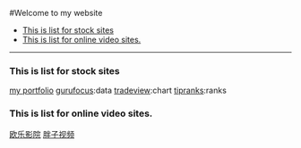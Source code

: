 #Welcome to my website

- [This is list for stock sites](#this-is-list-for-stock-sites)
- [This is list for online video sites.](#this-is-list-for-online-video-sites)

---
### This is list for stock sites
[my portfolio](https://docs.google.com/spreadsheets/d/1J0dxR7FnDglbfUY21c2Add2Xr9aMqchRZ_TiszZwQ_Q/edit#gid=1896952054) 
[gurufocus](https://www.gurufocus.cn/):data   [tradeview](https://www.tradingview.com/ideas/tradeview/):chart  [tipranks](https://www.tipranks.com/):ranks


### This is list for online video sites.
[欧乐影院](https://www.olevod.com/)   [胖子视频](https://www.pangzitv.com/)   



